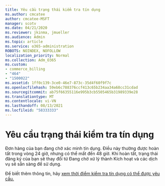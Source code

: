 ```yaml
---
title: Yêu cầu trạng thái kiểm tra tín dụng
ms.author: cmcatee
author: cmcatee-MSFT
manager: scotv
ms.date: 04/21/2020
ms.reviewer: jkinma, jmueller
ms.audience: Admin
ms.topic: article
ms.service: o365-administration
ROBOTS: NOINDEX, NOFOLLOW
localization_priority: Normal
ms.collection: Adm_O365
ms.custom:
- commerce_billing
- "464"
- "1500022"
ms.assetid: 1ff0c139-3ce0-46e7-873c-35d4f60f9f7c
ms.openlocfilehash: 59eb6c788376ccf413c65b234aa34a68cc31cdad
ms.sourcegitcommit: ab75f66355116e995b3cb5505465b31989339e28
ms.translationtype: MT
ms.contentlocale: vi-VN
ms.lasthandoff: 08/13/2021
ms.locfileid: "58333333"
---
```

# <a name="credit-check-status-request"></a>Yêu cầu trạng thái kiểm tra tín dụng

Đơn hàng của bạn đang chờ xác minh tín dụng. Điều này thường được hoàn tất trong vòng 24 giờ, nhưng có thể mất đến 48 giờ. Khi hoàn tất, trạng thái đăng ký của bạn sẽ thay đổi từ Đang chờ xử lý thành Kích hoạt và các dịch vụ sẽ sẵn sàng để sử dụng.

Để biết thêm thông tin, hãy [xem thời điểm kiểm tra tín dụng có thể được yêu cầu.](https://docs.microsoft.com/microsoft-365/commerce/billing-and-payments/pay-for-your-subscription#pay-by-invoice-check-or-eft)
